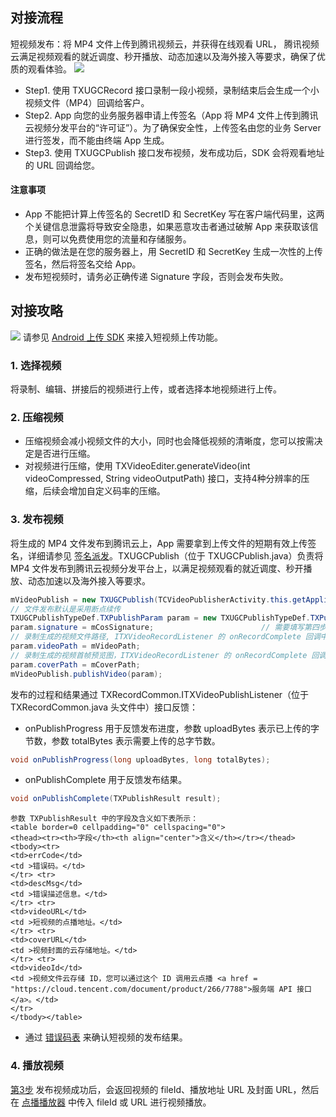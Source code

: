 
## 对接流程 

短视频发布：将 MP4 文件上传到腾讯视频云，并获得在线观看 URL， 腾讯视频云满足视频观看的就近调度、秒开播放、动态加速以及海外接入等要求，确保了优质的观看体验。
![](//mc.qcloudimg.com/static/img/283c8d7fe0a5a316097ae687a2bf6c5a/image.png)

- Step1. 使用 TXUGCRecord 接口录制一段小视频，录制结束后会生成一个小视频文件（MP4）回调给客户。
- Step2. App 向您的业务服务器申请上传签名（App 将 MP4 文件上传到腾讯云视频分发平台的“许可证”）。为了确保安全性，上传签名由您的业务 Server 进行签发，而不能由终端 App 生成。
- Step3. 使用 TXUGCPublish 接口发布视频，发布成功后，SDK 会将观看地址的 URL 回调给您。

#### 注意事项

- App 不能把计算上传签名的 SecretID 和 SecretKey 写在客户端代码里，这两个关键信息泄露将导致安全隐患，如果恶意攻击者通过破解 App 来获取该信息，则可以免费使用您的流量和存储服务。
- 正确的做法是在您的服务器上，用  SecretID 和 SecretKey 生成一次性的上传签名，然后将签名交给 App。
- 发布短视频时，请务必正确传递 Signature 字段，否则会发布失败。

## 对接攻略
![](https://main.qcloudimg.com/raw/b3023cee1814e777e8458aa9b1047cbb.png)
请参见 [Android 上传 SDK](https://cloud.tencent.com/document/product/266/9539) 来接入短视频上传功能。

[](id:step1)
### 1. 选择视频
将录制、编辑、拼接后的视频进行上传，或者选择本地视频进行上传。

[](id:step2)
### 2. 压缩视频
 - 压缩视频会减小视频文件的大小，同时也会降低视频的清晰度，您可以按需决定是否进行压缩。
 - 对视频进行压缩，使用 TXVideoEditer.generateVideo(int videoCompressed, String videoOutputPath) 接口，支持4种分辨率的压缩，后续会增加自定义码率的压缩。

[](id:step3)
### 3. 发布视频
将生成的 MP4 文件发布到腾讯云上，App 需要拿到上传文件的短期有效上传签名，详细请参见 [签名派发](https://cloud.tencent.com/document/product/584/9371)。TXUGCPublish（位于 TXUGCPublish.java）负责将 MP4 文件发布到腾讯云视频分发平台上，以满足视频观看的就近调度、秒开播放、动态加速以及海外接入等要求。
```java
mVideoPublish = new TXUGCPublish(TCVideoPublisherActivity.this.getApplicationContext());
// 文件发布默认是采用断点续传
TXUGCPublishTypeDef.TXPublishParam param = new TXUGCPublishTypeDef.TXPublishParam();
param.signature = mCosSignature;						// 需要填写第四步中计算的上传签名
// 录制生成的视频文件路径, ITXVideoRecordListener 的 onRecordComplete 回调中可以获取
param.videoPath = mVideoPath;
// 录制生成的视频首帧预览图，ITXVideoRecordListener 的 onRecordComplete 回调中可以获取
param.coverPath = mCoverPath;
mVideoPublish.publishVideo(param);
```
发布的过程和结果通过 TXRecordCommon.ITXVideoPublishListener（位于 TXRecordCommon.java 头文件中）接口反馈：
- onPublishProgress 用于反馈发布进度，参数 uploadBytes 表示已上传的字节数，参数 totalBytes 表示需要上传的总字节数。
```java
void onPublishProgress(long uploadBytes, long totalBytes);
```
- onPublishComplete 用于反馈发布结果。
```java
void onPublishComplete(TXPublishResult result);
```
	参数 TXPublishResult 中的字段及含义如下表所示：
	<table border=0 cellpadding="0" cellspacing="0">
	<thead><tr><th>字段</th><th align="center">含义</th></tr></thead>
	<tbody><tr>
	<td>errCode</td>
	<td >错误码。</td>
	</tr> <tr>
	<td>descMsg</td>
	<td >错误描述信息。</td>
	</tr> <tr>
	<td>videoURL</td>
	<td >短视频的点播地址。</td>
	</tr> <tr>
	<td>coverURL</td>
	<td >视频封面的云存储地址。</td>
	</tr> <tr>
	<td>videoId</td>
	<td >视频文件云存储 ID，您可以通过这个 ID 调用云点播 <a href = "https://cloud.tencent.com/document/product/266/7788">服务端 API 接口</a>。</td>
	</tr>
	</tbody></table> 
- 通过 [错误码表](https://cloud.tencent.com/document/product/584/10176) 来确认短视频的发布结果。

[](id:step4)
### 4. 播放视频

[第3步](#step3) 发布视频成功后，会返回视频的 fileId、播放地址 URL 及封面 URL，然后在 [点播播放器](https://cloud.tencent.com/document/product/584/9373) 中传入 fileId 或 URL 进行视频播放。

